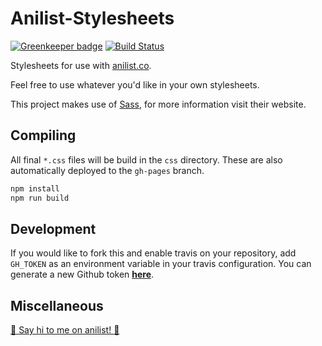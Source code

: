 # Anilist-Stylesheets

[![Greenkeeper badge](https://badges.greenkeeper.io/haganbmj/Anilist-Stylesheets.svg)](https://greenkeeper.io/)
[![Build Status](https://travis-ci.org/haganbmj/Anilist-Stylesheets.svg?branch=master)](https://travis-ci.org/haganbmj/Anilist-Stylesheets)

Stylesheets for use with [anilist.co](http://anilist.co).

Feel free to use whatever you'd like in your own stylesheets.

This project makes use of [Sass](http://sass-lang.com/), for more information visit their website.

## Compiling
All final `*.css` files will be build in the `css` directory. These are also automatically deployed to the `gh-pages` branch.

```sh
npm install
npm run build
```

## Development
If you would like to fork this and enable travis on your repository, add `GH_TOKEN` as an environment variable in your travis configuration. You can generate a new Github token **[here](https://github.com/settings/tokens/new)**.

## Miscellaneous
[🔹 Say hi to me on anilist! 🔹](https://anilist.co/animelist/haganbmj)